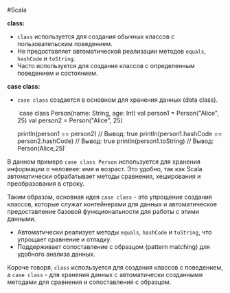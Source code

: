 #Scala 

**class:**

- `class` используется для создания обычных классов с пользовательским поведением.
- Не предоставляет автоматической реализации методов `equals`, `hashCode` и `toString`.
- Часто используется для создания классов с определенным поведением и состоянием.

**case class:**

- `case class` создается в основном для хранения данных (data class).
	
	`case class Person(name: String, age: Int)
	val person1 = Person("Alice", 25)
	val person2 = Person("Alice", 25)  
	
	println(person1 == person2)        // Вывод: true println(person1.hashCode == person2.hashCode) // Вывод: true println(person1.toString)          // Вывод: Person(Alice,25)`

В данном примере `case class Person` используется для хранения информации о человеке: имя и возраст. Это удобно, так как Scala автоматически обрабатывает методы сравнения, хеширования и преобразования в строку.

Таким образом, основная идея `case class` - это упрощение создания классов, которые служат контейнерами для данных и автоматическое предоставление базовой функциональности для работы с этими данными.

- Автоматически реализует методы `equals`, `hashCode` и `toString`, что упрощает сравнение и отладку.
- Поддерживает сопоставление с образцом (pattern matching) для удобного анализа данных.




Короче говоря, `class` используется для создания классов с поведением, а `case class` - для хранения данных с автоматически созданными методами для сравнения и сопоставления с образцом.